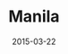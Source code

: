 ---
title: Manila
date: 2015-03-22
images: [side.png]
props: [rbb, black-lace-up-boots, tux, studded-black-choker, black-hat, aviators, pink-hello-kitty-chair, pipe]
---